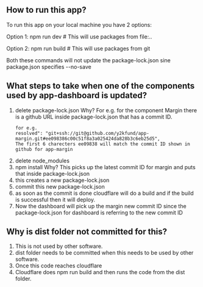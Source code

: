 ## How to run this app?
To run this app on your local machine you have 2 options:

Option 1: 
npm run dev       # This will use packages from file:..

Option 2: 
npm run build       # This will use packages from git

Both these commands will not update the package-lock.json sine package.json specifies --no-save

## What steps to take when one of the components used by app-dashboard is updated?
1. delete package-lock.json Why? For e.g. for the component Margin there is a github URL inside package-lock.json that has a commit ID.
   ```
   for e.g.
   resolved": "git+ssh://git@github.com/y2kfund/app-margin.git#ee098386c00c51f8a3a025424da828b3c6eb25d5",
   The first 6 charecters ee09838 will match the commit ID shown in github for app-margin
   ```
3. delete node_modules
4. npm install Why? This picks up the latest commit ID for margin and puts that inside package-lock.json
5. this creates a new package-lock.json
6. commit this new package-lock.json
7. as soon as the commit is done cloudflare will do a build and if the build is successful then it will deploy.
8. Now the dashboard will pick up the margin new commit ID since the package-lock.json for dashboard is referring to the new commit ID

## Why is dist folder not committed for this?
1. This is not used by other software.
2. dist folder needs to be committed when this needs to be used by other software.
3. Once this code reaches cloudflare
4. Cloudflare does npm run build and then runs the code from the dist folder.
